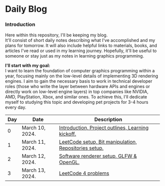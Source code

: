 # Daily Blog

### Introduction
Here within this repository, I'll be keeping my blog.  
It'll consist of short daily notes describing what I've accomplished and my plans for tomorrow. It will also include helpful links to materials, books, and articles I've read or used in my learning journey. Hopefully, it'll be useful to someone or stay just as my notes in learning graphics programming.  
  
**I'll start with my goal:**  
I want to learn the foundation of computer graphics programming within a year, focusing mainly on the low-level details of implementing 3D rendering engines. I aim to gain the necessary basis to work in technical developer roles (those who write the layer between hardware APIs and engines or directly work on low-level engine layers) in top companies like NVIDIA, AMD, PlayStation, Xbox, and similar ones. To achieve this, I'll dedicate myself to studying this topic and developing pet projects for 3-4 hours every day.  

|   Day  |        Date        |    Description    |
|--------|--------------------|-------------------|
| 0 | March 10, 2024. | [Introduction, Project outlines, Learning kickoff.](https://github.com/cppikigai/blog/blob/main/notes/daily_notes_001.md#march-10-2024-day-0) |
| 1 | March 11, 2024. | [LeetCode setup, Bit manipulation, Repositories setup.](https://github.com/cppikigai/blog/blob/main/notes/daily_notes_001.md#march-11-2024-day-1)|
| 2 | March 12, 2024. | [Software renderer setup, GLFW & OpenGL.](https://github.com/cppikigai/blog/blob/main/notes/daily_notes_001.md#march-12-2024-day-2) |
| 3 | March 13, 2024. | [LeetCode 4 problems](https://github.com/cppikigai/blog/blob/main/notes/daily_notes_001.md#march-13-2024-day-3) 
